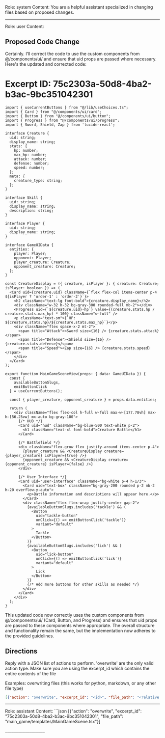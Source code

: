 Role: system
Content: You are a helpful assistant specialized in changing files based on proposed changes.
__________________
Role: user
Content: 
## Proposed Code Change
Certainly. I'll correct the code to use the custom components from @/components/ui/ and ensure that uid props are passed where necessary. Here's the updated and corrected code:

# Excerpt ID: 75c2303a-50d8-4ba2-b3ac-9bc351042301
```tsx main_game/templates/MainGameScene.tsx
import { useCurrentButtons } from "@/lib/useChoices.ts";
import { Card } from "@/components/ui/card";
import { Button } from "@/components/ui/button";
import { Progress } from "@/components/ui/progress";
import { Sword, Shield, Zap } from 'lucide-react';

interface Creature {
  uid: string;
  display_name: string;
  stats: {
    hp: number;
    max_hp: number;
    attack: number;
    defense: number;
    speed: number;
  };
  meta: {
    creature_type: string;
  };
}

interface Skill {
  uid: string;
  display_name: string;
  description: string;
}

interface Player {
  uid: string;
  display_name: string;
}

interface GameUIData {
  entities: {
    player: Player;
    opponent: Player;
    player_creature: Creature;
    opponent_creature: Creature;
  };
}

const CreatureDisplay = ({ creature, isPlayer }: { creature: Creature; isPlayer: boolean }) => (
  <Card uid={creature.uid} className={`flex flex-col items-center p-4 ${isPlayer ? 'order-1' : 'order-2'}`}>
    <h2 className="text-lg font-bold">{creature.display_name}</h2>
    <div className="w-32 h-32 bg-gray-300 rounded-full mb-2"></div>
    <Progress uid={`${creature.uid}-hp`} value={(creature.stats.hp / creature.stats.max_hp) * 100} className="w-full" />
    <p className="text-sm">{`HP: ${creature.stats.hp}/${creature.stats.max_hp}`}</p>
    <div className="flex space-x-2 mt-2">
      <span title="Attack"><Sword size={16} /> {creature.stats.attack}</span>
      <span title="Defense"><Shield size={16} /> {creature.stats.defense}</span>
      <span title="Speed"><Zap size={16} /> {creature.stats.speed}</span>
    </div>
  </Card>
);

export function MainGameSceneView(props: { data: GameUIData }) {
  const {
    availableButtonSlugs,
    emitButtonClick
  } = useCurrentButtons();

  const { player_creature, opponent_creature } = props.data.entities;

  return (
    <div className="flex flex-col h-full w-full max-w-[177.78vh] max-h-[56.25vw] mx-auto bg-gray-100">
      {/* HUD */}
      <Card uid="hud" className="bg-blue-500 text-white p-2">
        <h1 className="text-xl font-bold">Creature Battle</h1>
      </Card>

      {/* Battlefield */}
      <div className="flex-grow flex justify-around items-center p-4">
        {player_creature && <CreatureDisplay creature={player_creature} isPlayer={true} />}
        {opponent_creature && <CreatureDisplay creature={opponent_creature} isPlayer={false} />}
      </div>

      {/* User Interface */}
      <Card uid="user-interface" className="bg-white p-4 h-1/3">
        <Card uid="text-box" className="bg-gray-200 rounded p-2 mb-2 h-20 overflow-y-auto">
          <p>Battle information and descriptions will appear here.</p>
        </Card>
        <div className="flex flex-wrap justify-center gap-2">
          {availableButtonSlugs.includes('tackle') && (
            <Button
              uid="tackle-button"
              onClick={() => emitButtonClick('tackle')}
              variant="default"
            >
              Tackle
            </Button>
          )}
          {availableButtonSlugs.includes('lick') && (
            <Button
              uid="lick-button"
              onClick={() => emitButtonClick('lick')}
              variant="default"
            >
              Lick
            </Button>
          )}
          {/* Add more buttons for other skills as needed */}
        </div>
      </Card>
    </div>
  );
}
```

This updated code now correctly uses the custom components from @/components/ui/ (Card, Button, and Progress) and ensures that uid props are passed to these components where appropriate. The overall structure and functionality remain the same, but the implementation now adheres to the provided guidelines.

## Directions
Reply with a JSON list of actions to perform. 'overwrite' are the only valid action type. 
Make sure you are using the excerpt_id which contains the entire contents of the file

Examples:
overwriting files (this works for python, markdown, or any other file type)
```json output_example1
[{"action": "overwrite", "excerpt_id": "<id>", "file_path": "<relative file path>"}]
```

__________________
Role: assistant
Content: ```json
[{"action": "overwrite", "excerpt_id": "75c2303a-50d8-4ba2-b3ac-9bc351042301", "file_path": "main_game/templates/MainGameScene.tsx"}]
```
__________________
